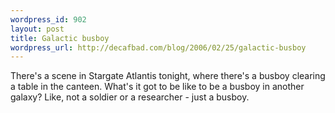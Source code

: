 ```yaml
--- 
wordpress_id: 902
layout: post
title: Galactic busboy
wordpress_url: http://decafbad.com/blog/2006/02/25/galactic-busboy
---
```

 <p>There's a scene in Stargate Atlantis tonight, where there's a busboy clearing a table in the canteen.  What's it got to be like to be a busboy in another galaxy?  Like, not a soldier or a researcher - just a busboy.</p>
